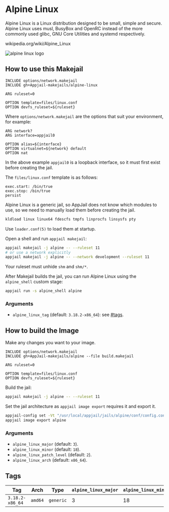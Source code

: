 # Alpine Linux

Alpine Linux is a Linux distribution designed to be small, simple and secure. Alpine Linux uses musl, BusyBox and OpenRC instead of the more commonly used glibc, GNU Core Utilities and systemd respectively.

wikipedia.org/wiki/Alpine\_Linux

![alpine linux logo](https://upload.wikimedia.org/wikipedia/commons/thumb/e/e6/Alpine_Linux.svg/250px-Alpine_Linux.svg.png)

## How to use this Makejail

```
INCLUDE options/network.makejail
INCLUDE gh+Appjail-makejails/alpine-linux

ARG ruleset=0

OPTION template=files/linux.conf
OPTION devfs_ruleset=${ruleset}
```

Where `options/network.makejail` are the options that suit your environment, for example:

```
ARG network?
ARG interface=appjail0

OPTION alias=${interface}
OPTION virtualnet=${network} default
OPTION nat
```

In the above example `appjail0` is a loopback interface, so it must first exist before creating the jail.

The `files/linux.conf` template is as follows:

```
exec.start: /bin/true
exec.stop: /bin/true
persist
```

Alpine Linux is a generic jail, so AppJail does not know which modules to use, so we need to manually load them before creating the jail.

```sh
kldload linux linux64 fdescfs tmpfs linprocfs linsysfs pty
```

Use `loader.conf(5)` to load them at startup.

Open a shell and run `appjail makejail`:

```sh
appjail makejail -j alpine -- --ruleset 11
# or use a network explicitly
appjail makejail -j alpine -- --network development --ruleset 11
```

Your ruleset must unhide `shm` and `shm/*`.

After Makejail builds the jail, you can run Alpine Linux using the `alpine_shell` custom stage:

```sh
appjail run -s alpine_shell alpine
```

### Arguments

* `alpine_linux_tag` (default: `3.18.2-x86_64`): see [#tags](#tags).

## How to build the Image

Make any changes you want to your image.

```
INCLUDE options/network.makejail
INCLUDE gh+AppJail-makejails/alpine --file build.makejail

ARG ruleset=0

OPTION template=files/linux.conf
OPTION devfs_ruleset=${ruleset}
```

Build the jail:

```sh
appjail makejail -j alpine -- --ruleset 11
```

Set the jail architecture as `appjail image export` requires it and export it.

```sh
appjail-config set -Vt "/usr/local/appjail/jails/alpine/conf/config.conf" osarch="amd64"
appjail image export alpine
```

### Arguments

* `alpine_linux_major` (default: `3`).
* `alpine_linux_minor` (default: `18`).
* `alpine_linux_patch_level` (default: `2`).
* `alpine_linux_arch` (default: `x86_64`).

## Tags

| Tag             | Arch    | Type      | `alpine_linux_major` | `alpine_linux_minor` | `alpine_linux_patch_level` | `alpine_linux_arch` |
| --------------- | ------- | --------- | -------------------- | -------------------- | -------------------------- | ------------------- |
| `3.18.2-x86_64` | `amd64` | `generic` |          3           |          18          |              2             |        x86\_64      |

